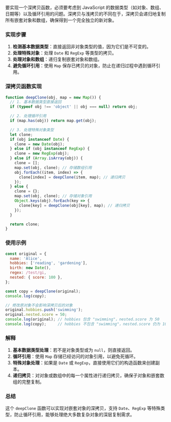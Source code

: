 要实现一个深拷贝函数，必须要考虑到 JavaScript 的数据类型（如对象、数组、日期等）以及循环引用的问题。深拷贝与浅拷贝的不同在于，深拷贝会递归地复制所有嵌套对象和数组，确保得到一个完全独立的新对象。

### 实现步骤

1. **检测基本数据类型**：直接返回非对象类型的值，因为它们是不可变的。
2. **处理特殊对象**：处理 `Date` 和 `RegExp` 等类型的拷贝。
3. **处理对象和数组**：递归复制嵌套对象和数组。
4. **避免循环引用**：使用 `Map` 保存已拷贝的对象，防止在递归过程中遇到循环引用。

### 深拷贝函数实现

```javascript
function deepClone(obj, map = new Map()) {
  // 1. 基本数据类型直接返回
  if (typeof obj !== 'object' || obj === null) return obj;

  // 2. 处理循环引用
  if (map.has(obj)) return map.get(obj);

  // 3. 处理特殊对象类型
  let clone;
  if (obj instanceof Date) {
    clone = new Date(obj);
  } else if (obj instanceof RegExp) {
    clone = new RegExp(obj);
  } else if (Array.isArray(obj)) {
    clone = [];
    map.set(obj, clone); // 存储数组引用
    obj.forEach((item, index) => {
      clone[index] = deepClone(item, map); // 递归拷贝
    });
  } else {
    clone = {};
    map.set(obj, clone); // 存储对象引用
    Object.keys(obj).forEach(key => {
      clone[key] = deepClone(obj[key], map); // 递归拷贝
    });
  }

  return clone;
}
```

### 使用示例

```javascript
const original = {
  name: 'Alice',
  hobbies: ['reading', 'gardening'],
  birth: new Date(),
  regex: /test/gi,
  nested: { score: 100 },
};

const copy = deepClone(original);
console.log(copy);

// 修改原对象不会影响深拷贝后的对象
original.hobbies.push('swimming');
original.nested.score = 50;
console.log(original); // hobbies 包含 "swimming"，nested.score 为 50
console.log(copy);     // hobbies 不包含 "swimming"，nested.score 仍为 100
```

### 解释

1. **基本数据类型处理**：若不是对象类型或为 `null`，则直接返回。
2. **循环引用**：使用 `Map` 存储已经访问的对象引用，以避免死循环。
3. **特殊对象处理**：如果是 `Date` 或 `RegExp`，直接使用它们的构造函数来创建副本。
4. **递归拷贝**：对对象或数组中的每一个属性进行递归拷贝，确保子对象和嵌套数组的完整复制。

### 总结

这个 `deepClone` 函数可以实现对嵌套对象的深拷贝，支持 `Date`、`RegExp` 等特殊类型，防止循环引用，能够处理绝大多数复杂对象的深层复制需求。